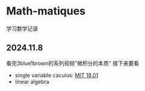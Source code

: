 # Math-matiques
学习数学记录

## 2024.11.8
看完3blue1brown的系列视频"微积分的本质"
接下来要看
- single variable caculus: [MIT 18.01](https://ocw.mit.edu/courses/18-01sc-single-variable-calculus-fall-2010/pages/syllabus/)
- linear algebra
